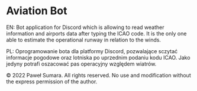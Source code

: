 # Aviation Bot

EN: Bot application for Discord which is allowing to read weather information and airports data after typing the ICAO code. It is the only one able to estimate the operational runway in relation to the winds.

PL: Oprogramowanie bota dla platformy Discord, pozwalające sczytać informacje pogodowe oraz lotniska po uprzednim podaniu kodu ICAO. Jako jedyny potrafi oszacować pas operacyjny względem wiatrów.

© 2022 Paweł Sumara. All rights reserved.
No use and modification without the express permission of the author.
